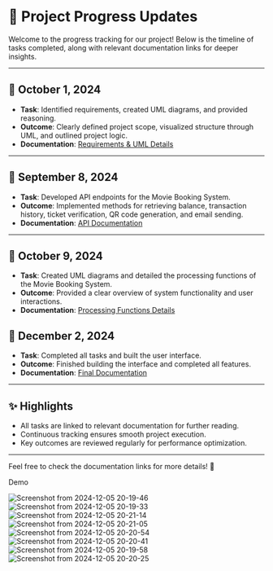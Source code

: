 # 📝 Project Progress Updates

Welcome to the progress tracking for our project! Below is the timeline of tasks completed, along with relevant documentation links for deeper insights.

---

## 📅 October 1, 2024
- **Task**: Identified requirements, created UML diagrams, and provided reasoning.
- **Outcome**: Clearly defined project scope, visualized structure through UML, and outlined project logic.
- **Documentation**: [Requirements & UML Details](https://docs.google.com/document/d/1ZcWS4yPXnwqQg_Fv5hvJth260lg6zNifMLJE-Ydm5hA/)

---

## 📅 September 8, 2024
- **Task**: Developed API endpoints for the Movie Booking System.
- **Outcome**: Implemented methods for retrieving balance, transaction history, ticket verification, QR code generation, and email sending.
- **Documentation**: [API Documentation](https://www.postman.com/telecoms-candidate-81806829/dmhung/collection/1x571n2/api-documentation?action=share&creator=38615808&active-environment=38615808-803bba40-7235-4d13-a63c-f86e5c4fc4d6)
---
## 📅 October 9, 2024
- **Task**: Created UML diagrams and detailed the processing functions of the Movie Booking System.
- **Outcome**: Provided a clear overview of system functionality and user interactions.
- **Documentation**: [Processing Functions Details](progress/WEEK2.md)

## 📅 December 2, 2024
- **Task**: Completed all tasks and built the user interface.
- **Outcome**: Finished building the interface and completed all features.
- **Documentation**: [Final Documentation](https://docs.google.com/document/d/1G7Q57VCs7gVa4x8eyeGZt15c51N8hwm8z8vFH7RzA5c/edit?usp=sharing)

---

## ✨ Highlights
- All tasks are linked to relevant documentation for further reading.
- Continuous tracking ensures smooth project execution.
- Key outcomes are reviewed regularly for performance optimization.

---

Feel free to check the documentation links for more details! 🚀

Demo

![Screenshot from 2024-12-05 20-19-46](https://github.com/user-attachments/assets/15c25bf8-e11e-4bbc-935d-27f4d016fa65)
![Screenshot from 2024-12-05 20-19-33](https://github.com/user-attachments/assets/c6c6d652-f679-4d51-bf0b-a0a5c514b872)
![Screenshot from 2024-12-05 20-21-14](https://github.com/user-attachments/assets/7adb318e-550e-46ae-aeba-5b8b521d8154)
![Screenshot from 2024-12-05 20-21-05](https://github.com/user-attachments/assets/20663370-da99-43e6-ad5c-38528e098c43)
![Screenshot from 2024-12-05 20-20-54](https://github.com/user-attachments/assets/79d90559-2481-4fe2-9f31-d7d627654ff2)
![Screenshot from 2024-12-05 20-20-41](https://github.com/user-attachments/assets/8e54c83e-4fae-4936-83ef-6917d529e856)
![Screenshot from 2024-12-05 20-19-58](https://github.com/user-attachments/assets/bae0ab46-5ee7-49ba-af72-1ffe1ec6af9c)
![Screenshot from 2024-12-05 20-20-25](https://github.com/user-attachments/assets/9085b430-7845-47fa-969a-14831e15285b)

